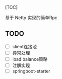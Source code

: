 [TOC]

基于 Netty 实现的简单Rpc

## TODO

* [ ] client连接池
* [ ] 异常处理
* [ ] load balance策略
* [ ] 注解实现
* [ ] springboot-starter 
